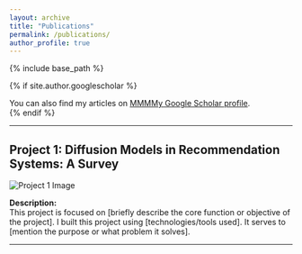 ```yaml
---
layout: archive
title: "Publications"
permalink: /publications/
author_profile: true
---
```


{% include base_path %}

{% if site.author.googlescholar %}
  <div class="wordwrap">You can also find my articles on <a href="{{site.author.googlescholar}}">MMMMy Google Scholar profile</a>.</div>
{% endif %}

---

## Project 1: **Diffusion Models in Recommendation Systems: A Survey**
![Project 1 Image](../images/publications/taxonomy.jpg)

**Description:**  
This project is focused on [briefly describe the core function or objective of the project]. I built this project using [technologies/tools used]. It serves to [mention the purpose or what problem it solves].

---


